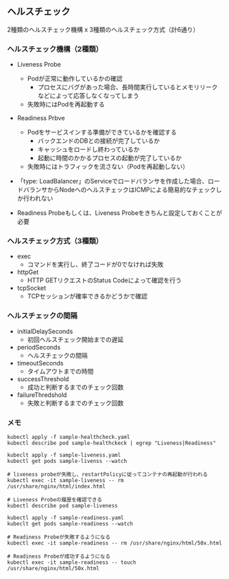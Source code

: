 ## ヘルスチェック
2種類のヘルスチェック機構 x 3種類のヘルスチェック方式（計6通り）

### ヘルスチェック機構（2種類）
- Liveness Probe
  - Podが正常に動作しているかの確認
    - プロセスにバグがあった場合、長時間実行しているとメモリリークなどによって応答しなくなってしまう
  - 失敗時にはPodを再起動する
- Readiness Prbve
  - Podをサービスインする準備ができているかを確認する
    - バックエンドのDBとの接続が完了しているか
    - キャッシュをロードし終わっているか
    - 起動に時間のかかるプロセスの起動が完了しているか
  - 失敗時にはトラフィックを流さない（Podを再起動しない）

- 「type: LoadBalancer」のServiceでロードバランサを作成した場合、ロードバランサからNodeへのヘルスチェックはICMPによる簡易的なチェックしか行われない
- Readiness Probeもしくは、Liveness Probeをきちんと設定しておくことが必要

### ヘルスチェック方式（3種類）
- exec
  - コマンドを実行し、終了コードが0でなければ失敗
- httpGet
  - HTTP GETリクエストのStatus Codeによって確認を行う
- tcpSocket
  - TCPセッションが確率できるかどうかで確認

### ヘルスチェックの間隔
- initialDelaySeconds
  - 初回ヘルスチェック開始までの遅延
- periodSeconds
  - ヘルスチェックの間隔
- timeoutSeconds
  - タイムアウトまでの時間
- successThreshold
  - 成功と判断するまでのチェック回数
- failureThredshold
  - 失敗と判断するまでのチェック回数

### メモ

```
kubectl apply -f sample-healthcheck.yaml
kubectl describe pod sample-healthckeck | egrep "Liveness|Readiness"
```

```
kubeclt apply -f sample-liveness.yaml
kubectl get pods sample-livenss --watch

# liveness probeが失敗し、restartPolicyに従ってコンテナの再起動が行われる
kubectl exec -it sample-liveness -- rm /usr/share/nginx/html/index.html

# Liveness Probeの履歴を確認できる
kubectl describe pod sample-liveness
```

```
kubectl apply -f sample-readiness.yaml
kubeclt get pods sample-readiness --watch

# Readiness Probeが失敗するようになる
kubectl exec -it sample-readiness -- rm /usr/share/nginx/html/50x.html

# Readiness Probeが成功するようになる
kubectl exec -it sample-readiness -- touch /usr/share/nginx/html/50x.html
```
